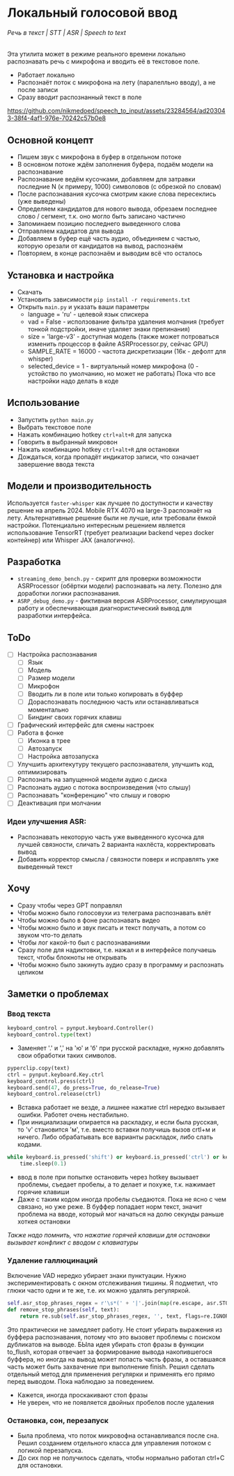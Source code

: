 # Локальный голосовой ввод
###### Речь в текст | STT | ASR | Speech to text

Эта утилита может в режиме реального времени локально распознавать речь с микрофона и вводить её в текстовое поле.

- Работает локально
- Распознаёт поток с микрофона на лету (паралелльно вводу), а не после записи
- Сразу вводит распознанный текст в поле

https://github.com/nikmedoed/speech_to_input/assets/23284564/ad203043-38f4-4af1-976e-70242c57b0e8

## Основной концепт
- Пишем звук с микрофона в буфер в отдельном потоке
- В основном потоке ждём заполнения буфера, подаём модели на распознавание
- Распознавание ведём кусочками, добавляем для затравки последние N (к примеру, 1000) символовов (с обрезкой по словам)
- После распознавания кусочка смотрим какие слова пересеклись (уже выведены)
- Определяем кандидатов для нового вывода, обрезаем последнее слово / сегмент, т.к. оно могло быть записано частично
- Запоминаем позицию последнего выведенного слова
- Отправляем кадидатов для вывода
- Добавляем в буфер ещё часть аудио, объединяем с частью, которую орезали от кандидатов на вывод, распознаём
- Повторяем, в конце распознаём и выводим всё что осталось

## Установка и настройка
- Скачать
- Установить зависимости `pip install -r requirements.txt`
- Открыть `main.py` и указать ваши параметры
	- language = 'ru' - целевой язык спискера
	- vad = False - исползование фильтра удаления молчания (требует тонкой подстройки, иначе удаляет знаки препинания)
	- size = 'large-v3' - доступная модель (также может потроваться изменить процессор в файле ASRProcessor.py, сейчас GPU)
	- SAMPLE_RATE = 16000 - частота дискретизации (16к - дефолт для whisper)
	- selected_device = 1 - виртуальный номер микрофона (0 - устойство по умолчанию, но может не работать)
Пока что все настройки надо делать в коде

## Использование
- Запустить `python main.py`
- Выбрать текстовое поле
- Нажать комбинацию hotkey `ctrl+alt+R` для запуска
- Говорить в выбранный микровон
- Нажать комбинацию hotkey `ctrl+alt+R` для остановки
- Дождаться, когда пропадёт индикатор записи, что означает завершение ввода текста

## Модели и производительность
Используется `faster-whisper` как лучшее по доступности и качеству решение на апрель 2024.
Mobile RTX 4070 на large-3 распознаёт на лету.
Альтернативные решение были не лучше, или требовали ёмкой настройки. Потенциально интересным решением является использование TensorRT (требует реализации backend через docker контейнер) или Whisper JAX (аналогично).

## Разработка
- `streaming_demo_bench.py` - скрипт для проверки возможности ASRProcessor (обёртки модели) распознавать на лету. Полезно для доработки логики распознавания.
- `ASRP_debug_demo.py` - фиктивная версия ASRProcessor, симулирующая работу и обеспечивающая диагнористический вывод для разработки интерфейса.

## ToDo
- [ ] Настройка распознавания
	- [ ] Язык
	- [ ] Модель
	- [ ] Размер модели
	- [ ] Микрофон
	- [ ] Вводить ли в поле или только копировать в буффер
	- [ ] Дораспознавать последнюю часть или останавливаться моментально
	- [ ] Биндинг своих горячих клавиш
- [ ] Графический интерфейс для смены настроек
- [ ] Работа в фонке
	- [ ] Иконка в трее
	- [ ] Автозапуск
	- [ ] Настройка автозапуска
- [ ] Улучшить архитекутуру текущего распознавателя, улучшить код, оптимизировать
- [ ] Распознать на запущенной модели аудио с диска
- [ ] Распознать аудио с потока воспроизведения (что слышу)
- [ ] Распознавать "конференцию" что слышу и говорю
- [ ] Деактивация при молчании

### Идеи улучшения ASR:
- Распознавать некоторую часть уже выведенного кусочка для лучшей связности, сличать 2 варианта нахлёста, корректировать вывод
- Добавить корректор смысла / связности поверх и исправлять уже выведенный текст

## Хочу
- Сразу чтобы через GPT поправлял
- Чтобы можно было голосовухи из телеграма распознавать влёт
- Чтобы можно было в фоне распознавать видео
- Чтобы можно было и звук писать и текст получать, а потом со звуком что-то делать
- Чтобы лог какой-то был с распознаваниями
- Сразу поле для надиктовки, т.е. нажал и в интерфейсе получаешь текст, чтобы блокноты не открывать
- Чтобы можно было закинуть аудио сразу в программу и распознать целиком

## Заметки о проблемах
### Ввод текста
```python
keyboard_control = pynput.keyboard.Controller()
keyboard_control.type(text)
```
- Заменяет '.' и ',' на 'ю' и 'б' при русской раскладке, нужно добавлять свои обработки таких символов.

```python
pyperclip.copy(text)
ctrl = pynput.keyboard.Key.ctrl
keyboard_control.press(ctrl)
keyboard.send(47, do_press=True, do_release=True)
keyboard_control.release(ctrl)
```
- Вставка работает не везде, а лишнее нажатие ctrl нередко вызывает ошибки. Работет очень нестабильно.
- При инициализации опирается на раскладку, и если была русская, то 'v' становится 'м', т.е. вместо вставки получишь вызов crtl+м и ничего. Либо обрабатывать все варианты раскладок, либо слать кодами.
```python
while keyboard.is_pressed('shift') or keyboard.is_pressed('ctrl') or keyboard.is_pressed('alt'):
    time.sleep(0.1)
```
- ввод в поле при попытке остановить через hotkey вызывает проблемы, съедает пробелы, а то делает и похуже, т.к. нажимает горячие клавиши
- Даже с таким кодом иногда пробелы съедаются. Пока не ясно с чем связано, но уже реже. В буффер попадает норм текст, значит проблема на вводе, который мог начаться на долю секунды раньше хоткея остановки

*Также надо помнить, что нажатие горячей клавиши для остановки вызывает конфликт с вводом с клавиатуры*

### Удаление галлюцинаций
Включение VAD нередко убирает знаки пунктуации. Нужно экспериментировать с окном отслеживания тишины. Я подметил, что глюки часто одни и те же, т.е. их можно удалять регуляркой.
```python
self.asr_stop_phrases_regex = r'\s*(' + '|'.join(map(re.escape, asr.STOP_PHRASES)) + r')\s*\.*'
def remove_stop_phrases(self, text):
    return re.sub(self.asr_stop_phrases_regex, '', text, flags=re.IGNORECASE)
```
Это практически не замедляет работу.
Не стоит убирать выражения из буффера распознавания, потому что это вызовет проблемы с поиском дубликатов на выводе. БЫла идея убирать стоп фразы в функции to_flush, которая отвечает за формирование вывода накопившегося буффера, но иногда на вывод может попасть часть фразы, а оставшаяся часть может быть захвачение при выполнение finish. Решил сделать отдельный метод для применения регулярки и применять его прямо перед выводом.
Пока наблюдаю за поведением.
- Кажется, иногда проскакивают стоп фразы
- Не уверен, что не появляется двойных пробелов после удаления

### Остановка, сон, перезапуск
- Была проблема, что поток микровофна останавливался после сна. Решил созданием отдельного класса для управления потоком с логикой перезапуска.
- До сих пор не получилось сделать, чтобы нормально работал ctrl+C для остановки.
